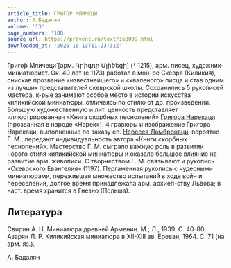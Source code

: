 ```yaml
---
article_title: ГРИГОР МЛИЧЕЦИ
author: А.Бадалян
volume: '13'
page_numbers: '100'
source_url: https://pravenc.ru/text/168099.html
downloaded_at: '2025-10-13T11:23:31Z'
---
```


Григо́р Мличеци́ [арм. Գրիգռր Մլիծեցի] († 1215), арм. писец, художник-миниатюрист. Ок. 40 лет (с 1173) работал в мон-ре Скевра (Киликия), снискав прозвание «известнейшего» и «хваленого» писца и став одним из лучших представителей скеврской школы. Сохранились 5 рукописей мастера, к-рые занимают особое место в истории искусства киликийской миниатюры, отличаясь по стилю от др. произведений. Большую художественную и лит. ценность представляет иллюстрированная «Книга скорбных песнопений» [Григора Нарекаци](<https://pravenc.ru/text/Григора Нарекаци.html>) (прозванная в народе «Нарек»). 4 гравюры и изображение Григора Нарекаци, выполненные по заказу еп. [Нерсеса Ламбронаци](<https://pravenc.ru/text/Нерсеса Ламбронаци.html>), вероятно Г. М., передают индивидуальность автора «Книги скорбных песнопений». Мастерство Г. М. сыграло важную роль в развитии нового стиля киликийской миниатюры и оказало большое влияние на развитие арм. живописи. С творчеством Г. М. связывают и рукопись «Скеврского Евангелия» (1197). Пергаменная рукопись с чудесными миниатюрами, пережившая множество испытаний в ходе войн и переселений, долгое время принадлежала арм. архиеп-ству Львова; в наст. время хранится в Гнезно (Польша).

## Литература

Свирин А. Н. Миниатюра древней Армении. М.; Л., 1939. С. 40-80; Азарян Л. Р. Киликийская миниатюра в XII-XIII вв. Ереван, 1964. С. 71 (на арм. яз.).

А.  Бадалян
